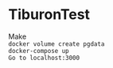 # TiburonTest
Make <br />
`docker volume create pgdata`<br />
`docker-compose up`<br />
`Go to localhost:3000`

